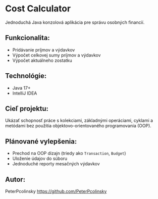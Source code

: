 # Cost Calculator

Jednoduchá Java konzolová aplikácia pre správu osobných financií.

## Funkcionalita:
- Pridávanie príjmov a výdavkov
- Výpočet celkovej sumy príjmov a výdavkov
- Výpočet aktuálneho zostatku

## Technológie:
- Java 17+
- IntelliJ IDEA

## Cieľ projektu:
Ukázať schopnosť práce s kolekciami, základnými operáciami, cyklami a metódami bez použitia objektovo-orientovaného programovania (OOP).

## Plánované vylepšenia:
- Prechod na OOP dizajn (triedy ako `Transaction`, `Budget`)
- Uloženie údajov do súboru
- Jednoduché reporty mesačných výdavkov

## Autor:
PeterPcolinsky https://github.com/PeterPcolinsky